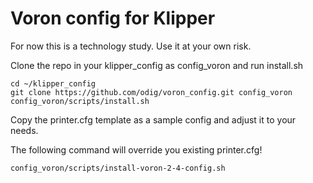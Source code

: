 # Voron config for Klipper
For now this is a technology study.
Use it at your own risk.

Clone the repo in your klipper_config as config_voron and run install.sh

    cd ~/klipper_config
    git clone https://github.com/odig/voron_config.git config_voron
    config_voron/scripts/install.sh

Copy the printer.cfg template as a sample config and adjust it to your needs.

The following command will override you existing printer.cfg!

    config_voron/scripts/install-voron-2-4-config.sh